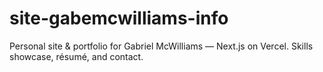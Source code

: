 # site-gabemcwilliams-info
Personal site &amp; portfolio for Gabriel McWilliams — Next.js on Vercel. Skills showcase, résumé, and contact.
